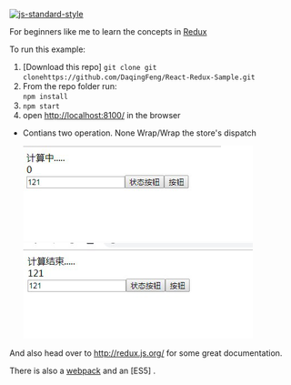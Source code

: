 [![js-standard-style](https://img.shields.io/badge/code%20style-standard-brightgreen.svg?style=flat)](http://standardjs.com/)

For beginners like me to learn the concepts in [Redux](https://github.com/reactjs/redux)

To run this example:

1. [Download this repo]  `git clone git clonehttps://github.com/DaqingFeng/React-Redux-Sample.git`
2. From the repo folder run:  
   `npm install`
3. `npm start`
4. open [http://localhost:8100/](http://localhost:8100/) in the browser


* Contians two operation.
   None Wrap/Wrap the store's dispatch
   
  <img src="https://github.com/DaqingFeng/React-Redux-Sample/blob/master/iamge/redux01.png">
 
  <img src="https://github.com/DaqingFeng/React-Redux-Sample/blob/master/iamge/redux02.png">


And also head over to http://redux.js.org/ for some great documentation.

There is also a [webpack](https://github.com/jackielii/simplest-redux-example/tree/webpack) and an [ES5] .
